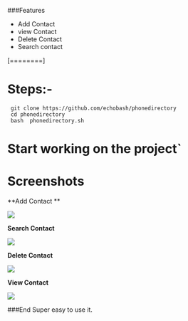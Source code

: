 ###Features

- Add Contact
- view Contact
- Delete Contact
- Search contact

[========]

# Steps:-
     git clone https://github.com/echobash/phonedirectory
     cd phonedirectory
     bash  phonedirectory.sh
# Start working on the project`


# Screenshots
**Add Contact
**

![](http://13.233.125.22/phonedirectory/addContact.png)

**Search Contact**

![](http://13.233.125.22/phonedirectory/searchContact.png)

**Delete Contact**

![](http://13.233.125.22/phonedirectory/delete.png)

**View Contact**

![](http://13.233.125.22/phonedirectory/viewContact.png)




###End
Super easy to use it.
